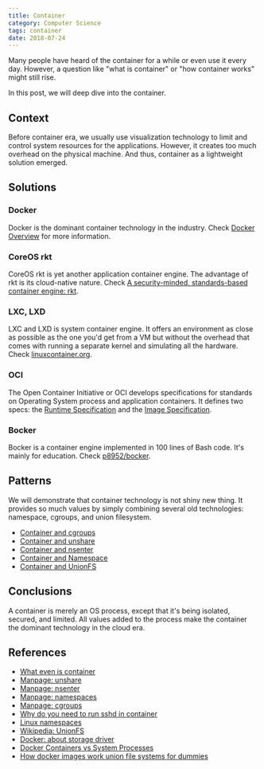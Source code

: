 ```yaml
---
title: Container
category: Computer Science
tags: container
date: 2018-07-24
---
```


Many people have heard of the container for a while or even use it every day. However, a question like "what is container" or "how container works" might still rise.

In this post, we will deep dive into the container.

## Context

Before container era, we usually use visualization technology to limit and control system resources for the applications. However, it creates too much overhead on the physical machine. And thus, container as a lightweight solution emerged.

## Solutions

### Docker

Docker is the dominant container technology in the industry. Check [Docker Overview](https://docs.docker.com/engine/docker-overview/) for more information.

### CoreOS rkt

CoreOS rkt is yet another application container engine. The advantage of rkt is its cloud-native nature. Check [A security-minded, standards-based container engine: rkt](https://coreos.com/rkt/).

### LXC, LXD

LXC and LXD is system container engine.  It offers an environment as close as possible as the one you'd get from a VM but without the overhead that comes with running a separate kernel and simulating all the hardware. Check [linuxcontainer.org](https://linuxcontainers.org/).

### OCI

The Open Container Initiative or OCI develops specifications for standards on Operating System process and application containers. It defines two specs: the [Runtime Specification](https://github.com/opencontainers/runtime-spec) and the [Image Specification](https://github.com/opencontainers/image-spec).

### Bocker

Bocker is a container engine implemented in 100 lines of Bash code. It's mainly for education. Check [p8952/bocker](https://github.com/p8952/bocker).

## Patterns

We will demonstrate that container technology is not shiny new thing. It provides so much values by simply combining several old technologies: namespace, cgroups, and union filesystem.

* [Container and cgroups](container-and-cgroups.html)
* [Container and unshare](container-and-unshare.html)
* [Container and nsenter](container-and-nsenter.html)
* [Container and Namespace](container-and-namespace.html)
* [Container and UnionFS](container-and-unionfs.html)

## Conclusions

A container is merely an OS process, except that it's being isolated, secured, and limited. All values added to the process make the container the dominant technology in the cloud era.

## References

* [What even is container](https://jvns.ca/blog/2016/10/10/what-even-is-a-container/)
* [Manpage: unshare](http://man7.org/linux/man-pages/man1/unshare.1.html)
* [Manpage: nsenter](http://man7.org/linux/man-pages/man1/nsenter.1.html)
* [Manpage: namespaces](http://man7.org/linux/man-pages/man7/namespaces.7.html)
* [Manpage: cgroups](http://man7.org/linux/man-pages/man7/cgroups.7.html)
* [Why do you need to run sshd in container](https://blog.docker.com/2014/06/why-you-dont-need-to-run-sshd-in-docker/)
* [Linux namespaces](https://medium.com/@teddyking/linux-namespaces-850489d3ccf)
* [Wikipedia: UnionFS](https://en.wikipedia.org/wiki/UnionFS)
* [Docker: about storage driver](https://docs.docker.com/storage/storagedriver/)
* [Docker Containers vs System Processes](https://kjanshair.github.io/2017/07/04/Docker-Containers-vs-System-Processes/)
* [How docker images work union file systems for dummies](https://terriblecode.com/blog/how-docker-images-work-union-file-systems-for-dummies/)
